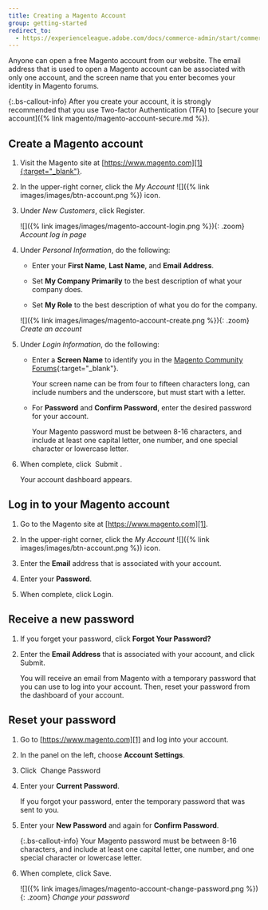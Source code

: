 ```yaml
---
title: Creating a Magento Account
group: getting-started
redirect_to:
  - https://experienceleague.adobe.com/docs/commerce-admin/start/commerce-account/commerce-account-create.html
---
```


Anyone can open a free Magento account from our website. The email address that is used to open a Magento account can be associated with only one account, and the screen name that you enter becomes your identity in Magento forums. 

{:.bs-callout-info}
After you create your account, it is strongly recommended that you use Two-factor Authentication (TFA) to [secure your account]({% link magento/magento-account-secure.md %}).

## Create a Magento account

1. Visit the Magento site at [https://www.magento.com][1]{:target="_blank"}.

1. In the upper-right corner, click the _My Account_ ![]({% link images/images/btn-account.png %}) icon.

1. Under _New Customers_, click <span class="btn">Register</span>.

   ![]({% link images/images/magento-account-login.png %}){: .zoom}
   _Account log in page_

1. Under _Personal Information_, do the following:

   - Enter your **First Name**, **Last Name**, and **Email Address**.

   - Set **My Company Primarily** to the best description of what your company does.

   - Set **My Role** to the best description of what you do for the company.

   ![]({% link images/images/magento-account-create.png %}){: .zoom}
   _Create an account_

1. Under _Login Information_, do the following:

   - Enter a **Screen Name** to identify you in the [Magento Community Forums][2]{:target="_blank"}.

      Your screen name can be from four to fifteen characters long, can include numbers and the underscore, but must start with a letter.

   - For **Password** and **Confirm Password**, enter the desired password for your account.

      Your Magento password must be between 8-16 characters, and include at least one capital letter, one number, and one special character or lowercase letter.

1. When complete, click <span class="btn"> Submit </span>.

   Your account dashboard appears.

## Log in to your Magento account

1. Go to the Magento site at [https://www.magento.com][1].

1. In the upper-right corner, click the _My Account_ ![]({% link images/images/btn-account.png %}) icon.

1. Enter the **Email** address that is associated with your account.

1. Enter your **Password**.

1. When complete, click <span class="btn">Login</span>.

## Receive a new password

1. If you forget your password, click **Forgot Your Password?**

1. Enter the **Email Address** that is associated with your account, and click <span class="btn">Submit</span>.

   You will receive an email from Magento with a temporary password that you can use to log into your account. Then, reset your password from the dashboard of your account.

## Reset your password

1. Go to [https://www.magento.com][1] and log into your account.

1. In the panel on the left, choose **Account Settings**.

1. Click <span class="btn"> Change Password </span>

1. Enter your **Current Password**.

   If you forgot your password, enter the temporary password that was sent to you.

1. Enter your **New Password** and again for **Confirm Password**.

   {:.bs-callout-info}
   Your Magento password must be between 8-16 characters, and include at least one capital letter, one number, and one special character or lowercase letter.

1. When complete, click <span class="btn">Save</span>.

   ![]({% link images/images/magento-account-change-password.png %}){: .zoom}
   _Change your password_

[1]: https://business.adobe.com/products/magento/magento-commerce.html
[2]: https://community.magento.com/
